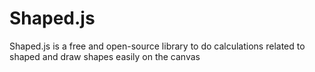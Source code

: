 # Shaped.js
Shaped.js is a free and open-source library to do calculations related to shaped and draw shapes easily on the canvas

